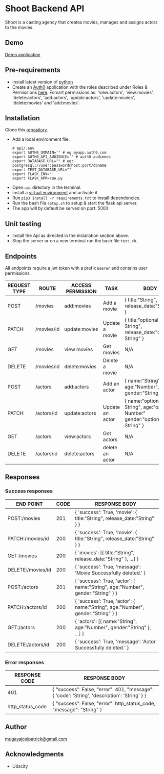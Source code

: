 # Shoot Backend API

Shoot is a casting agency that creates movies, manages and assigns actors to the movies.

## Demo

[Demo application](#)

## Pre-requirements

* Install latest version of [python](https://www.python.org/downloads/)
* Create an [Auth0](https://auth0.com/) application with the roles described under Roles & Permissions [here](https://github.com/PatrickMugayaJoel/Shoot/blob/develop/README.md).
    Fomart permissions as: 'view:actors', 'view:movies', 'delete:actors', 'add:actors', 'update:actors', 'update:movies', 'delete:movies' and 'add:movies'.

## Installation

Clone this [repository](https://github.com/PatrickMugayaJoel/Shoot.git).
* Add a local environment file.
    ```
    # api/.env
    export AUTH0_DOMAIN='' # eg myapp.auth0.com
    export AUTH0_API_AUDIENCE='' # auth0 audience
    export DATABASE_URL="" # eg: postgresql://user:password@host:port/dbname
    export TEST_DATABASE_URL=""
    export FLASK_ENV=''
    export FLASK_APP=run.py
    ```
* Open `api` directory in the terminal.
* Install a [virtual environment](https://virtualenv.pypa.io/en/latest/) and activate it.
* Run `pip3 install -r requirements.txt` to install dependencies.
* Run the bash file `setup.sh` to setup & start the flask api server.
* The app will by default be served on port: 5000

## Unit testing

* Install the Api as directed in the installation section above.
* Stop the server or on a new terminal run the bash file `test.sh`.

## Endpoints

All endpoints require a jwt token with a prefix `Bearer` and contains user permissions.

| REQUEST TYPE | ROUTE | ACCESS PERMISSION | TASK | BODY |
| ------------- | ----- | ------------- | ------------- | ------------- |
| POST | /movies | add:movies | Add a movie| { title:"String", release_date:"String" } |
| PATCH | /movies/id | update:movies | Update a movie| { title:"optional String", release_date:"optional String" } |
| GET | /movies | view:movies | Get movies | N/A |
| DELETE | /movies/id | delete:movies | Delete a movie | N/A |
| POST | /actors | add:actors | Add an actor | { name:"String", age:"Number", gender:"String" } |
| PATCH | /actors/id | update:actors | Update an actor | { name:"optional String", age:"optional Number" gender:"optional String" } |
| GET | /actors | view:actors | Get actors| N/A |
| DELETE | /actors/id | delete:actors | delete an actor | N/A |

## Responses

### Success responses

| END POINT | CODE | RESPONSE BODY |
| ------------- | ----- | ------------- |
| POST:/movies | 201 | { 'success': True, 'movie': { title:"String", release_date:"String" } } |
| PATCH:/movies/id | 200 | { 'success': True, 'movie': { title:"String", release_date:"String" } } |
| GET:/movies | 200 | { 'movies': [{ title:"String", release_date:"String" }, ...] }|
| DELETE:/movies/id | 200 | { 'success': True, 'message': 'Movie Successfully deleted.' } |
| POST:/actors | 201 | { 'success': True, 'actor': { name:"String", age:"Number", gender:"String" } } |
| PATCH:/actors/id | 200 | { 'success': True, 'actor': { name:"String", age:"Number", gender:"String" } } |
| GET:/actors | 200 | { 'actors': [{ name:"String", age:"Number", gender:"String" }, ...] }|
| DELETE:/actors/id | 200 | { 'success': True, 'message': 'Actor Successfully deleted.' } |

### Error responses

| RESPONSE CODE | RESPONSE BODY |
| ------------- | ----- |
| 401 | { "success": False, "error": 401, "message": { 'code': 'String', 'description': 'String' } } |
| http_status_code | { "success": False, "error": http_status_code, "message": "String" } |

## Author

mugayajoelpatrick@gmail.com

## Acknowledgments

* Udacity
